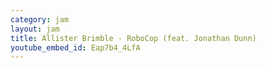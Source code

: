 ```yaml
---
category: jam
layout: jam
title: Allister Brimble - RoboCop (feat. Jonathan Dunn)
youtube_embed_id: Eap7b4_4LfA
---
```

